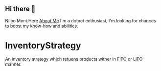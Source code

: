 ## Hi there 👋
Niloo Mont Here [About Me](https://www.linkedin.com/in/niloufar-mont/)
I'm a dotnet enthusiast, I'm looking for chances to boost my know-how and abilities.

# InventoryStrategy
An inventory strategy which retuens products wither in FIFO or LIFO manner.
